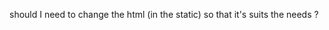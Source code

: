 should I need to change the html (in the static) so that it's suits the needs ?

<!DOCTYPE html>
<html>
  <head>
    <meta charset="utf-8" />
    <title>Trunk Template</title>
    <link data-trunk rel="sass" href="index.scss" />
  </head>
</html>

